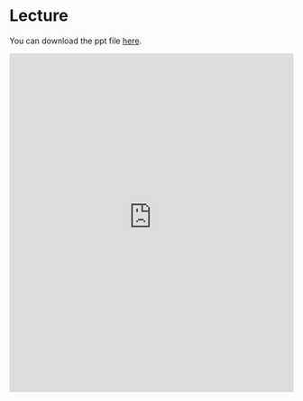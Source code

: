 # Lecture

You can download the ppt file [here](https://thelogicalgrammar.github.io/pLoT_course/3_pLoT_continued.pptx).

<iframe src='https://thelogicalgrammar.github.io/pLoT_course/3_pLoT_continued.pdf' width='100%' height='600px' frameborder='0'>
